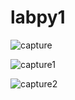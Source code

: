 # labpy1

![capture](https://user-images.githubusercontent.com/45659176/52640382-f6e5a600-2f08-11e9-8f08-e924d82c60bb.PNG)

![capture1](https://user-images.githubusercontent.com/45659176/52640383-f77e3c80-2f08-11e9-96f5-25b6bc60a7ab.PNG)

![capture2](https://user-images.githubusercontent.com/45659176/52640384-f77e3c80-2f08-11e9-87b7-10a501287775.PNG)
